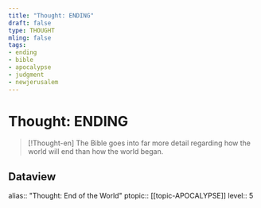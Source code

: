 ```yaml
---
title: "Thought: ENDING"
draft: false
type: THOUGHT
mling: false
tags:
- ending
- bible
- apocalypse
- judgment
- newjerusalem
---
```

# Thought: ENDING
> [!Thought-en]
> The Bible goes into far more detail regarding how the world will end than how the world began.

## Dataview
alias:: "Thought: End of the World"
ptopic:: [[topic-APOCALYPSE]]
level:: 5
